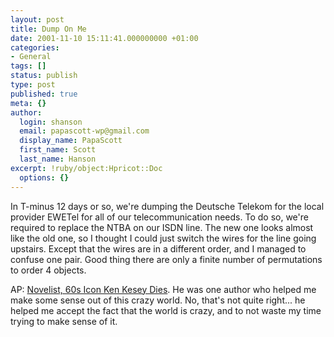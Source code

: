 ```yaml
---
layout: post
title: Dump On Me
date: 2001-11-10 15:11:41.000000000 +01:00
categories:
- General
tags: []
status: publish
type: post
published: true
meta: {}
author:
  login: shanson
  email: papascott-wp@gmail.com
  display_name: PapaScott
  first_name: Scott
  last_name: Hanson
excerpt: !ruby/object:Hpricot::Doc
  options: {}
---
```

<p>In T-minus 12 days or so, we're dumping the Deutsche Telekom for the local provider EWETel for all of our telecommunication needs. To do so, we're required to replace the NTBA on our ISDN line. The new one looks almost like the old one, so I thought I could just switch the wires for the line going upstairs. Except that the wires are in a different order, and I managed to confuse one pair. Good thing there are only a finite number of permutations to order 4 objects. </p>
<p>AP: <a href="http://news.excite.com/news/ap/011110/11/obit-kesey">Novelist, 60s Icon Ken Kesey Dies</a>. He was one author who helped me make some sense out of this crazy world. No, that's not quite right... he helped me accept the fact that the world is crazy, and to not waste my time trying to make sense of it.</p>
